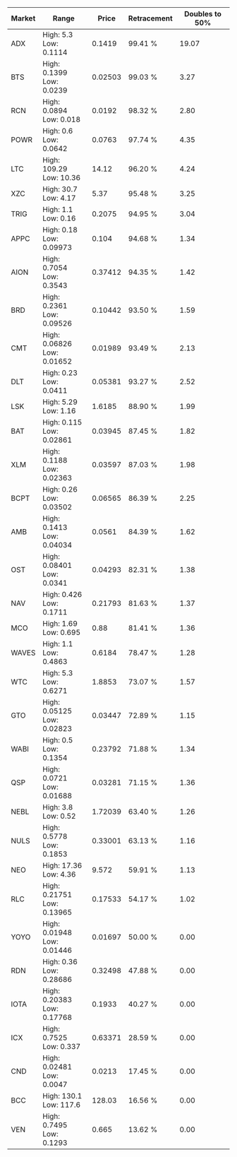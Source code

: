 | Market | Range | Price| Retracement | Doubles to 50% |
| --- | --- | --- | --- | --- |
| ADX | High: 5.3<br />Low: 0.1114 | 0.1419 | 99.41 % | 19.07 |
| BTS | High: 0.1399<br />Low: 0.0239 | 0.02503 | 99.03 % | 3.27 |
| RCN | High: 0.0894<br />Low: 0.018 | 0.0192 | 98.32 % | 2.80 |
| POWR | High: 0.6<br />Low: 0.0642 | 0.0763 | 97.74 % | 4.35 |
| LTC | High: 109.29<br />Low: 10.36 | 14.12 | 96.20 % | 4.24 |
| XZC | High: 30.7<br />Low: 4.17 | 5.37 | 95.48 % | 3.25 |
| TRIG | High: 1.1<br />Low: 0.16 | 0.2075 | 94.95 % | 3.04 |
| APPC | High: 0.18<br />Low: 0.09973 | 0.104 | 94.68 % | 1.34 |
| AION | High: 0.7054<br />Low: 0.3543 | 0.37412 | 94.35 % | 1.42 |
| BRD | High: 0.2361<br />Low: 0.09526 | 0.10442 | 93.50 % | 1.59 |
| CMT | High: 0.06826<br />Low: 0.01652 | 0.01989 | 93.49 % | 2.13 |
| DLT | High: 0.23<br />Low: 0.0411 | 0.05381 | 93.27 % | 2.52 |
| LSK | High: 5.29<br />Low: 1.16 | 1.6185 | 88.90 % | 1.99 |
| BAT | High: 0.115<br />Low: 0.02861 | 0.03945 | 87.45 % | 1.82 |
| XLM | High: 0.1188<br />Low: 0.02363 | 0.03597 | 87.03 % | 1.98 |
| BCPT | High: 0.26<br />Low: 0.03502 | 0.06565 | 86.39 % | 2.25 |
| AMB | High: 0.1413<br />Low: 0.04034 | 0.0561 | 84.39 % | 1.62 |
| OST | High: 0.08401<br />Low: 0.0341 | 0.04293 | 82.31 % | 1.38 |
| NAV | High: 0.426<br />Low: 0.1711 | 0.21793 | 81.63 % | 1.37 |
| MCO | High: 1.69<br />Low: 0.695 | 0.88 | 81.41 % | 1.36 |
| WAVES | High: 1.1<br />Low: 0.4863 | 0.6184 | 78.47 % | 1.28 |
| WTC | High: 5.3<br />Low: 0.6271 | 1.8853 | 73.07 % | 1.57 |
| GTO | High: 0.05125<br />Low: 0.02823 | 0.03447 | 72.89 % | 1.15 |
| WABI | High: 0.5<br />Low: 0.1354 | 0.23792 | 71.88 % | 1.34 |
| QSP | High: 0.0721<br />Low: 0.01688 | 0.03281 | 71.15 % | 1.36 |
| NEBL | High: 3.8<br />Low: 0.52 | 1.72039 | 63.40 % | 1.26 |
| NULS | High: 0.5778<br />Low: 0.1853 | 0.33001 | 63.13 % | 1.16 |
| NEO | High: 17.36<br />Low: 4.36 | 9.572 | 59.91 % | 1.13 |
| RLC | High: 0.21751<br />Low: 0.13965 | 0.17533 | 54.17 % | 1.02 |
| YOYO | High: 0.01948<br />Low: 0.01446 | 0.01697 | 50.00 % | 0.00 |
| RDN | High: 0.36<br />Low: 0.28686 | 0.32498 | 47.88 % | 0.00 |
| IOTA | High: 0.20383<br />Low: 0.17768 | 0.1933 | 40.27 % | 0.00 |
| ICX | High: 0.7525<br />Low: 0.337 | 0.63371 | 28.59 % | 0.00 |
| CND | High: 0.02481<br />Low: 0.0047 | 0.0213 | 17.45 % | 0.00 |
| BCC | High: 130.1<br />Low: 117.6 | 128.03 | 16.56 % | 0.00 |
| VEN | High: 0.7495<br />Low: 0.1293 | 0.665 | 13.62 % | 0.00 |

